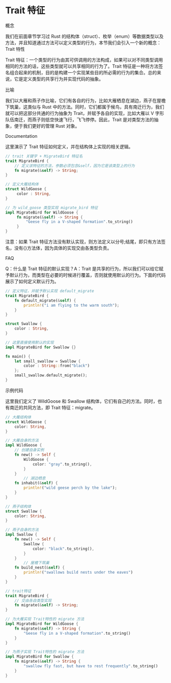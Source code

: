 # Trait 特征

概念

我们在前面章节学习过 Rust 的结构体（struct）、枚举（enum）等数据类型以及方法，并且知道通过方法可以定义类型的行为，本节我们会引入一个新的概念：Trait 特性

Trait 特征：一个类型的行为由其可供调用的方法构成，如果可以对不同类型调用相同的方法的话，这些类型就可以共享相同的行为了。Trait 特征是一种将方法签名组合起来的机制，目的是构建一个实现某些目的所必需的行为的集合。总的来说，它是定义类型的共享行为并实现代码的抽象。

比喻

我们以大雁和燕子作比喻，它们有各自的行为，比如大雁栖息在湖边，燕子在屋檐下筑巢，这类似与 Rust 中的方法。同时，它们都属于候鸟，具有南迁行为，我们就可以把这部分共通的行为抽象为 Trait，并赋予各自的实现，比如大雁以 V 字形队伍南迁，而燕子则低空快速飞行，飞飞停停。因此，Trait 是对类型方法的抽象，便于我们更好的管理 Rust 对象。

Documentation

这里演示了 Trait 特征如何定义，并在结构体上实现的相关逻辑。

```rust
// trait 关键字 + MigrateBird 特征名
trait MigrateBird {
    // 定义该特征的方法，参数必须包含&self，因为它是该类型上的行为
    fn migrate(&self) -> String;
}

// 定义大雁结构体
struct WildGoose {
     color : String,
}

// 为 wild_goose 类型实现 migrate_bird 特征
impl MigrateBird for WildGoose {
     fn migrate(&self) -> String {
         "Geese fly in a V-shaped formation".to_string()
     }
}
```

注意：如果 Trait 特征方法没有默认实现，则方法定义以分号;结尾，即只有方法签名，没有{}方法体，因为具体的实现交由各类型负责。

FAQ

Q：什么是 Trait 特征的默认实现？A：Trait 是共享的行为，所以我们可以给它赋予默认行为，而类型在必要的时候进行覆盖，否则就使用默认的行为。下面的代码展示了如何定义默认行为。

```rust
// 定义特征，并赋予默认实现 default_migrate
trait MigrateBird {
    fn default_migrate(&self) {
        println!("i am flying to the warm south");
    }
}

struct Swallow {
    color : String,
}

// 这里直接使用默认的实现
impl MigrateBird for Swallow {}

fn main() {
    let small_swallow = Swallow {
        color : String::from("black")
    };
    small_swallow.default_migrate();
}
```

示例代码

这里我们定义了 WildGoose 和 Swallow 结构体，它们有自己的方法。同时，也有南迁的共同方法，即 Trait 特征：migrate。

```rust
// 大雁结构体
struct WildGoose {
    color: String,
}

// 大雁自身的方法
impl WildGoose {
    // 创建自身实例
    fn new() -> Self {
        WildGoose {
            color: "gray".to_string(),
        }
    }
		// 湖边栖息
    fn inhabit(&self) {
        println!("wild geese perch by the lake");
    }
}

// 燕子结构体
struct Swallow {
    color: String,
}

// 燕子自身的方法
impl Swallow {
    fn new() -> Self {
        Swallow {
            color: "black".to_string(),
        }
    }
		// 屋檐下筑巢
    fn build_nest(&self) {
        println!("swallows build nests under the eaves")
    }
}

// trait特征
trait MigrateBird {
    // 交由各自类型实现
    fn migrate(&self) -> String;
}

// 为大雁实现 Trait特性的 migrate 方法
impl MigrateBird for WildGoose {
    fn migrate(&self) -> String {
        "Geese fly in a V-shaped formation".to_string()
    }
}

// 为燕子实现 Trait特性的 migrate 方法
impl MigrateBird for Swallow {
    fn migrate(&self) -> String {
        "swallow fly fast, but have to rest frequently".to_string()
    }
}
```
